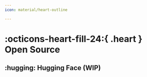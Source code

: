 ```yaml
---
icon: material/heart-outline

---
```

# :octicons-heart-fill-24:{ .heart } Open Source



## :hugging: Hugging Face (WIP)